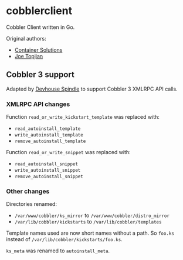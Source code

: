 # cobblerclient

Cobbler Client written in Go.

Original authors:

- [Container Solutions](https://www.container-solutions.com/)
- [Joe Topjian](https://github.com/jtopjian)

## Cobbler 3 support

Adapted by [Devhouse Spindle](https://wearespindle.com/) to support Cobbler 3 XMLRPC API calls.

### XMLRPC API changes

Function `read_or_write_kickstart_template` was replaced with:

- `read_autoinstall_template`
- `write_autoinstall_template`
- `remove_autoinstall_template`

Function `read_or_write_snippet` was replaced with:

- `read_autoinstall_snippet`
- `write_autoinstall_snippet`
- `remove_autoinstall_snippet`

### Other changes

Directories renamed:

- `/var/www/cobbler/ks_mirror` to `/var/www/cobbler/distro_mirror`
- `/var/lib/cobbler/kickstarts` to `/var/lib/cobbler/templates`

Template names used are now short names without a path.
So `foo.ks` instead of `/var/lib/cobbler/kickstarts/foo.ks`.

`ks_meta` was renamed to `autoinstall_meta`.
